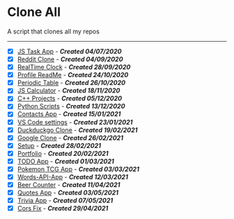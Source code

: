 # Clone All

A script that clones all my repos

<hr>

- [x] <a href="https://github.com/GabrielCrackPro/JS-TaskApp">JS Task App</a> - **_Created 04/07/2020_**
- [x] <a href="https://github.com/GabrielCrackPro/JS-Reddit-Clone">Reddit Clone</a> - **_Created 04/09/2020_**
- [x] <a href="https://github.com/GabrielCrackPro/RealTime-Clock">RealTime Clock</a> - **_Created 28/09/2020_**
- [x] <a href="https://github.com/GabrielCrackPro/GabrielCrackPro">Profile ReadMe</a> - **_Created 24/10/2020_**
- [x] <a href="https://github.com/GabrielCrackPro/Periodic-Table">Periodic Table</a> - **_Created 26/10/2020_**
- [x] <a href="https://github.com/GabrielCrackPro/JS-Calculator-v2">JS Calculator</a> - **_Created 18/11/2020_**
- [x] <a href="https://github.com/GabrielCrackPro/CPP-Projects">C++ Projects</a> - **_Created 05/12/2020_**
- [x] <a href="https://github.com/GabrielCrackPro/Python-Scripts">Python Scripts</a> - **_Created 13/12/2020_**
- [x] <a href="https://github.com/GabrielCrackPro/Contacts-App-v2.0">Contacts App</a> - **_Created 15/01/2021_**
- [x] <a href="https://github.com/GabrielCrackPro/vscode-settings">VS Code settings</a> - **_Created 23/01/2021_**
- [x] <a href="https://github.com/GabrielCrackPro/duckduckgo-Simulator">Duckduckgo Clone</a> - **_Created 19/02/2021_**
- [x] <a href="https://github.com/GabrielCrackPro/Google-Simulator">Google Clone</a> - **_Created 26/02/2021_**
- [x] <a href="https://github.com/GabrielCrackPro/Setup">Setup</a> - **_Created 28/02/2021_**
- [x] <a href="https://github.com/GabrielCrackPro/Portfolio">Portfolio</a> - **_Created 20/02/2021_**
- [x] <a href="https://github.com/GabrielCrackPro/TODO-App">TODO App</a> - **_Created 01/03/2021_**
- [x] <a href="https://github.com/GabrielCrackPro/pokemon-tcg-app">Pokemon TCG App</a> - **_Created 03/03/2021_**
- [x] <a href="https://github.com/GabrielCrackPro/Words-API-App">Words-API-App</a> - **_Created 12/03/2021_**
- [x] <a href="https://github.com/GabrielCrackPro/beer-counter">Beer Counter</a> - **_Created 11/04/2021_**
- [x] <a href="https://github.com/GabrielCrackPro/quotes-app">Quotes App</a> - **_Created 03/05/2021_**
- [x] <a href="https://github.com/GabrielCrackPro/trivia-app">Trivia App</a> - **_Created 07/05/2021_**
- [x] <a href="https://github.com/GabrielCrackPro/cors-fix-localhost">Cors Fix</a> - **_Created 29/04/2021_**
